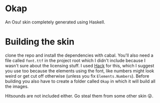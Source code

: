 # Okap
An Osu! skin completely generated using Haskell.

# Building the skin
clone the repo and install the dependencies with cabal. You'll also need a file called `font.ttf` in the project root which I didn't include because
I wasn't sure about the licensing stuff. I used [Hack](https://sourcefoundry.org/hack/) for this, which I suggest you use too because the elements using
the font, like numbers might look weird or get cut off otherwise (unless you fix `Elements.Numbers`). Before building you also have to create a folder
called `Okap` in which it will build all the images.

Hitsounds are not included either. Go steal them from some other skin 😜.